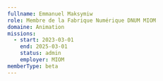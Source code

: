 ```yaml
---
fullname: Emmanuel Maksymiw
role: Membre de la Fabrique Numérique DNUM MIOM
domaine: Animation
missions:
  - start: 2023-03-01
    end: 2025-03-01
    status: admin
    employer: MIOM
memberType: beta
---
```


